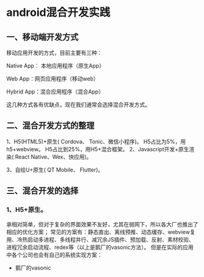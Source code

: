 
# android混合开发实践
## 一、移动端开发方式
移动应用开发的方式，目前主要有三种：

Native App： 本地应用程序（原生App）

Web App：网页应用程序（移动web）

Hybrid App：混合应用程序（混合App）

这几种方式各有优缺点，现在我们通常会选择混合开发方式。

## 二、混合开发方式的整理
1、H5(HTML5)+原生( Cordova、 Tonic、微信小程序)。
  H5占比为5%，用h5+webview。
  H5占比到25%，用H5+混合框架。
2、Javascript开发+原生渲染( React Native、Wex、快应用)。

3、自绘U+原生( QT Mobile、 Flutter)。

## 三、混合开发的选择
### 1、H5+原生。
  承相对简单，但对于复杂的界面效果不友好，尤其在弱网下，所以各大厂也推出了相应的优化方案；
  常见的方案有：静态直出、离线预推、动态缓存、webview复用、冷热启动多进程、多线程并行、减冗余JS插件、预加载、反射、素材校验、进程冗余启动流程、redex等（以上是鹅厂的vasonic方法）。
  但是在实际的应用中各个公司也会有自己的系统实现方案：

- 鹅厂的vasonic
  




